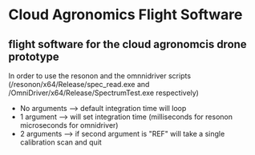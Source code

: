 # Cloud Agronomics Flight Software 
## flight software for the cloud agronomcis drone prototype 

In order to use the resonon and the omnnidriver scripts (/resonon/x64/Release/spec_read.exe and /OmniDriver/x64/Release/SpectrumTest.exe respectively) 
- No arguments --> default integration time will loop 
- 1 argument --> will set integration time (milliseconds for resonon microseconds for omnidriver) 
- 2 arguments --> if second argument is "REF" will take a single calibration scan and quit 
